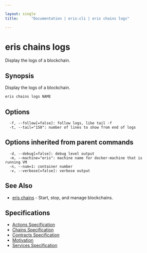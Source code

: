 ```yaml
---

layout: single
title:      "Documentation | eris:cli | eris chains logs"

---
```


# eris chains logs

Display the logs of a blockchain.

## Synopsis

Display the logs of a blockchain.

```bash
eris chains logs NAME
```

## Options

```
  -f, --follow[=false]: follow logs, like tail -f
  -t, --tail="150": number of lines to show from end of logs
```

## Options inherited from parent commands

```
  -d, --debug[=false]: debug level output
  -m, --machine="eris": machine name for docker-machine that is running VM
  -n, --num=1: container number
  -v, --verbose[=false]: verbose output
```

## See Also

* [eris chains](/docs/documentation/cli/latest/eris_chains/)	 - Start, stop, and manage blockchains.

## Specifications

* [Actions Specification](/docs/documentation/cli/latest/actions_specification/)
* [Chains Specification](/docs/documentation/cli/latest/chains_specification/)
* [Contracts Specification](/docs/documentation/cli/latest/contracts_specification/)
* [Motivation](/docs/documentation/cli/latest/motivation/)
* [Services Specification](/docs/documentation/cli/latest/services_specification/)

